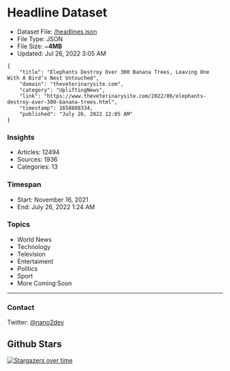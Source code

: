 # Headline Dataset

- Dataset File: [/headlines.json](https://raw.githubusercontent.com/fwd/news/master/headlines.json) 
- File Type: JSON
- File Size: ~**4MB**
- Updated: Jul 26, 2022 3:05 AM

```
{
    "title": "Elephants Destroy Over 300 Banana Trees, Leaving One With A Bird’s Nest Untouched",
    "domain": "theveterinarysite.com",
    "category": "UpliftingNews",
    "link": "https://www.theveterinarysite.com/2022/06/elephants-destroy-over-300-banana-trees.html",
    "timestamp": 1658808334,
    "published": "July 26, 2022 12:05 AM"
}
```

### Insights

- Articles: 12494
- Sources: 1936
- Categories: 13

### Timespan

- Start: November 16, 2021
- End: July 26, 2022 1:24 AM

### Topics

- World News
- Technology
- Television
- Entertaiment
- Politics
- Sport
- More Coming Soon

---

### Contact 

Twitter: [@nano2dev](https://twitter.com/nano2dev)

## Github Stars

[![Stargazers over time](https://starchart.cc/fwd/news.svg)](https://starchart.cc/fwd/news)
	